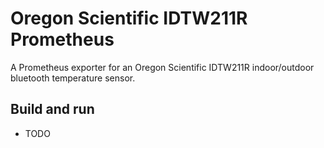 # Oregon Scientific IDTW211R Prometheus

A Prometheus exporter for an Oregon Scientific IDTW211R indoor/outdoor bluetooth temperature sensor.

## Build and run

* TODO
